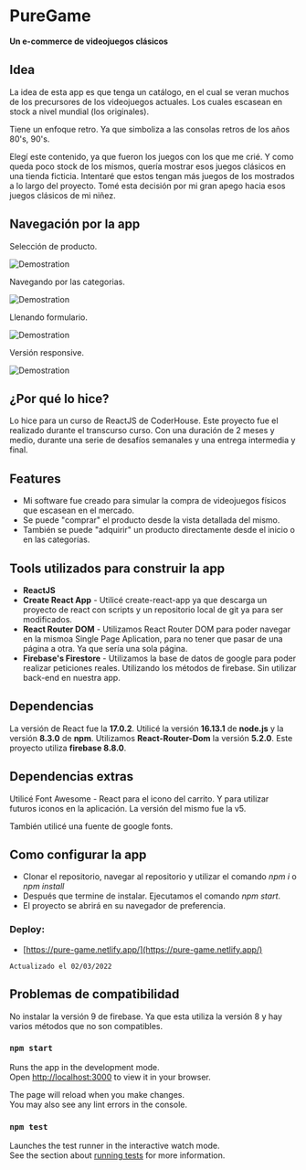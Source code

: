 # PureGame

**Un e-commerce de videojuegos clásicos**

## Idea
La idea de esta app es que tenga un catálogo, en el cual se veran muchos de los precursores de los videojuegos actuales. Los cuales escasean en stock a nivel mundial (los originales). 

Tiene un enfoque retro. Ya que simboliza a las consolas retros de los años 80's, 90's.

Elegí este contenido, ya que fueron los juegos con los que me crié. Y como queda poco stock de los mismos, quería mostrar esos juegos clásicos en una tienda ficticia. Intentaré que estos tengan más juegos de los mostrados a lo largo del proyecto. Tomé esta decisión por mi gran apego hacia esos juegos clásicos de mi niñez.

## Navegación por la app

Selección de producto.

![Demostration](https://i.giphy.com/media/qPKThd36gAH0xllCFJ/giphy.webp)

Navegando por las categorias. 

![Demostration](https://i.giphy.com/media/K0m8W0BV1fh4bcijD6/giphy.webp)

Llenando formulario.

![Demostration](https://i.giphy.com/media/sAkZyrce5pF8A0q1Nh/giphy.webp)

Versión responsive.

![Demostration](https://media.giphy.com/media/42wXQBFjHft0yRtp6S/giphy-downsized-large.gif)


## ¿Por qué lo hice?

Lo hice para un curso de ReactJS de CoderHouse. Este proyecto fue el realizado durante el transcurso curso. Con una duración de 2 meses y medio, durante una serie de desafíos semanales y una entrega intermedia y final.

## Features

- Mi software fue creado para simular la compra de videojuegos físicos que escasean en el mercado. 
- Se puede "comprar" el producto desde la vista detallada del mismo.
- También se puede "adquirir" un producto directamente desde el inicio o en las categorías.

## Tools utilizados para construir la app

- **ReactJS**
- **Create React App** - Utilicé create-react-app ya que descarga un proyecto de react con scripts y un repositorio local de git ya para ser modificados.
- **React Router DOM** - Utilizamos React Router DOM para poder navegar en la mismoa Single Page Aplication, para no tener que pasar de una página a otra. Ya que sería una sola página.
- **Firebase's Firestore** - Utilizamos la base de datos  de google para poder realizar peticiones reales. Utilizando los métodos de firebase. Sin utilizar back-end en nuestra app.

## Dependencias

La versión de React fue la **17.0.2**.
Utilicé la versión **16.13.1** de **node.js** y la versión **8.3.0** de **npm**.
Utilizamos **React-Router-Dom** la versión **5.2.0**.
Este proyecto utiliza **firebase 8.8.0**.

## Dependencias extras

Utilicé Font Awesome - React para el icono del carrito. Y para utilizar futuros iconos en la aplicación. 
La versión del mismo fue la v5.

También utilicé una fuente de google fonts.

## Como configurar la app
- Clonar el repositorio, navegar al repositorio y utilizar el comando *npm i* o *npm install*
- Después que termine de instalar. Ejecutamos el comando *npm start*.
- El proyecto se abrirá en su navegador de preferencia.
### Deploy:

- [https://pure-game.netlify.app/](https://pure-game.netlify.app/)

`Actualizado el 02/03/2022`

## Problemas de compatibilidad

No instalar la versión 9 de firebase. Ya que esta utiliza la versión 8 y hay varios métodos que no son compatibles.

### `npm start`

Runs the app in the development mode.\
Open [http://localhost:3000](http://localhost:3000) to view it in your browser.

The page will reload when you make changes.\
You may also see any lint errors in the console.

### `npm test`

Launches the test runner in the interactive watch mode.\
See the section about [running tests](https://facebook.github.io/create-react-app/docs/running-tests) for more information.

